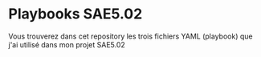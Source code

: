 # Playbooks SAE5.02

Vous trouverez dans cet repository les trois fichiers YAML (playbook) que j'ai utilisé dans mon projet SAE5.02

